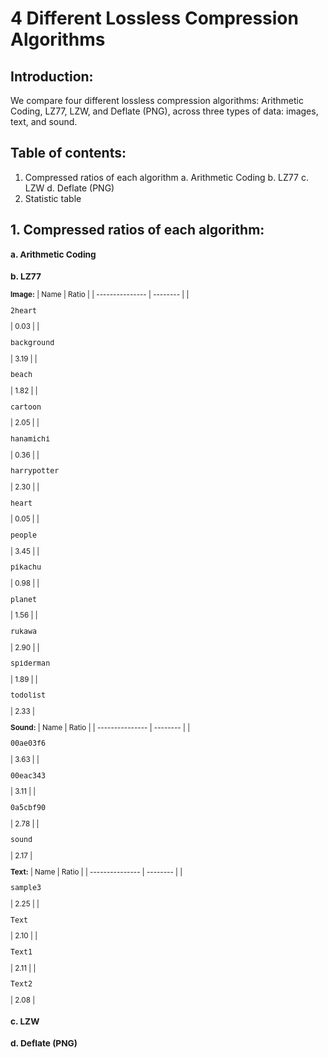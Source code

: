 # 4 Different Lossless Compression Algorithms

## Introduction:
We compare four different lossless compression algorithms: Arithmetic Coding, LZ77, LZW, and Deflate (PNG), across three types of data: images, text, and sound.

## Table of contents:
1. Compressed ratios of each algorithm
  a.  Arithmetic Coding
  b.  LZ77
  c.  LZW
  d.  Deflate (PNG)
2.  Statistic table

## 1. Compressed ratios of each algorithm:
<sub> 

### a. Arithmetic Coding



### b. LZ77
**Image:**
|       Name      |   Ratio   |
| --------------- | -------- |
| <pre>2heart</pre> |   0.03   |
| <pre>background</pre> |   3.19   |
| <pre>beach</pre> |   1.82   |
| <pre>cartoon</pre> |   2.05   |
| <pre>hanamichi</pre> |   0.36   |
| <pre>harrypotter</pre> |   2.30   |
| <pre>heart</pre> |   0.05   |
| <pre>people</pre> |   3.45   |
| <pre>pikachu</pre> |   0.98   |
| <pre>planet</pre> |   1.56   |
| <pre>rukawa</pre> |   2.90   |
| <pre>spiderman</pre> |   1.89   |
| <pre>todolist</pre> |   2.33   |

**Sound:**
|      Name       |   Ratio   |
| --------------- | -------- |
| <pre>00ae03f6</pre> |   3.63   |
| <pre>00eac343</pre> |   3.11   |
| <pre>0a5cbf90</pre> |   2.78   |
| <pre>sound</pre> |    2.17    |

**Text:**
|      Name       |   Ratio   |
| --------------- | -------- |
| <pre>sample3</pre> |   2.25   |
| <pre>Text</pre> |   2.10   |
| <pre>Text1</pre> |   2.11   |
| <pre>Text2</pre> |   2.08   |


  
### c. LZW




### d. Deflate (PNG)

</sub>
